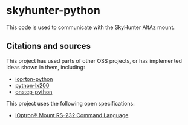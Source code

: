 # skyhunter-python

This code is used to communicate with the SkyHunter AltAz mount. 

## Citations and sources

This project has used parts of other OSS projects, or has implemented ideas shown in them, including: 

* [ioprton-python](https://github.com/chimerasaurus/ioptron-python) 
* [python-lx200](https://github.com/telescopio-montemayor/python-lx200)
* [onstep-python](https://github.com/kbahey/onstep-python)

This project uses the following open specifications:

* [iOptron® Mount RS-232 Command Language](https://www.ioptron.com/v/ASCOM/RS-232_Command_Language2014V310.pdf)
